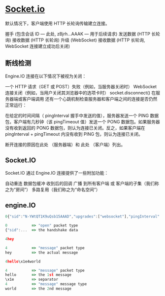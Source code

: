 # [Socket.io](https://socket.io/zh-CN/)

默认情况下，客户端使用 HTTP 长轮询传输建立连接。

握手 (包含会话 ID — 此处, zBjrh...AAAK — 用于后续请求)
发送数据 (HTTP 长轮询)
接收数据 (HTTP 长轮询)
升级 (WebSocket)
接收数据 (HTTP 长轮询, WebSocket 连接建立成功后关闭)

## 断线检测

Engine.IO 连接在以下情况下被视为关闭：

一个 HTTP 请求（GET 或 POST）失败（例如，当服务器关闭时）
WebSocket 连接关闭（例如，当用户关闭其浏览器中的选项卡时）
socket.disconnect() 在服务器端或客户端调用
还有一个心跳机制检查服务器和客户端之间的连接是否仍然正常运行：

在给定的时间间隔（ pingInterval 握手中发送的值），服务器发送一个 PING 数据包，客户端有几秒钟（该 pingTimeout 值）发送一个 PONG 数据包。如果服务器没有收到返回的 PONG 数据包，则认为连接已关闭。反之，如果客户端在 pingInterval + pingTimeout 内没有收到 PING 包，则认为连接已关闭。

断开连接的原因在此处 （服务器端）和 此处 （客户端）列出。

## Socket.IO

Socket.IO 通过 Engine.IO 连接提供了一些附加功能：

自动重连
数据包缓冲
收到后的回调
广播 到所有客户端 或 客户端的子集（我们称之为“房间”）
多路复用（我们称之为“命名空间”）

## engine.IO

```js
0{"sid":"N-YWtQT1K9uQsb15AAAD","upgrades":["websocket"],"pingInterval":25000,"pingTimeout":5000}

0           => "open" packet type
{"sid":...  => the handshake data

4hey

4           => "message" packet type
hey         => the actual message

4hello\x1e4world

4           => "message" packet type
hello       => the 1st message
\x1e        => separator
4           => "message" message type
world       => the 2nd message
```
